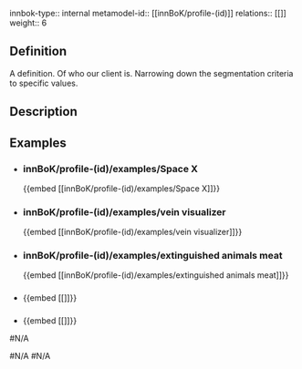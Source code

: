 
innbok-type:: internal
metamodel-id:: [[innBoK/profile-(id)]]
relations:: [[]]
weight:: 6

## Definition
A definition. Of who our client is. Narrowing down the segmentation criteria to specific values.
## Description
## Examples
- ### innBoK/profile-(id)/examples/Space X
	{{embed [[innBoK/profile-(id)/examples/Space X]]}}
- ### innBoK/profile-(id)/examples/vein visualizer
	{{embed [[innBoK/profile-(id)/examples/vein visualizer]]}}
- ### innBoK/profile-(id)/examples/extinguished animals meat
	{{embed [[innBoK/profile-(id)/examples/extinguished animals meat]]}}
- ### 
	{{embed [[]]}}
- ### 
	{{embed [[]]}}

#N/A


























































































#N/A
#N/A































